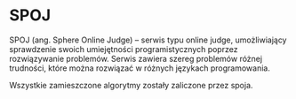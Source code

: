 # SPOJ
SPOJ (ang. Sphere Online Judge) – serwis typu online judge, umożliwiający sprawdzenie swoich umiejętności programistycznych poprzez rozwiązywanie problemów. Serwis zawiera szereg problemów różnej trudności, które można rozwiązać w różnych językach programowania.

Wszystkie zamieszczone algorytmy zostały zaliczone przez spoja.
